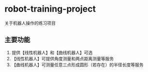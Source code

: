 # robot-training-project
关于机器人操作的练习项目

## 主要功能
1. 提供【线性机器人】和【曲线机器人】可选
2. 【线性机器人】可提供角度测量和两点距离测量等服务
3. 【曲线机器人】可测量任意三点形成圆形（若存在）的半径长度等服务
